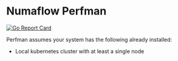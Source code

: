 # Numaflow Perfman

[![Go Report Card](https://goreportcard.com/badge/github.com/ayildirim21/numaflow-perfman)](https://goreportcard.com/report/github.com/ayildirim21/numaflow-perfman)

Perfman assumes your system has the following already installed:
- Local kubernetes cluster with at least a single node
